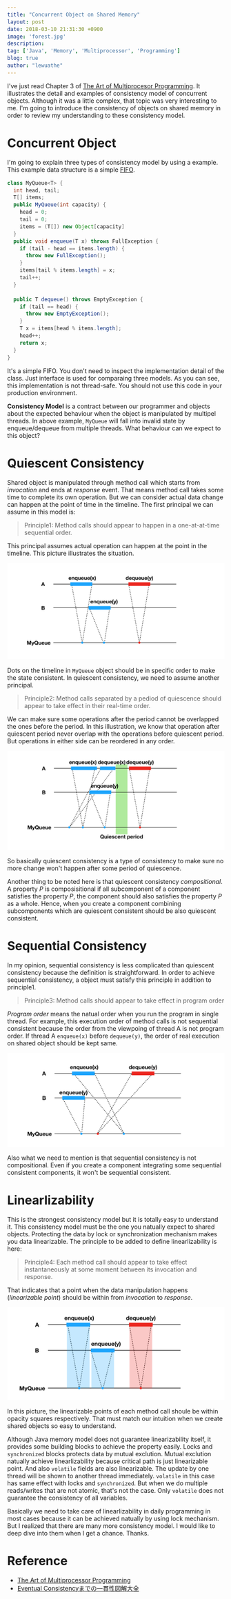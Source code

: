 ```yaml
---
title: "Concurrent Object on Shared Memory"
layout: post
date: 2018-03-10 21:31:30 +0900
image: 'forest.jpg'
description:
tag: ['Java', 'Memory', 'Multiprocessor', 'Programming']
blog: true
author: "lewuathe"
---
```


I've just read Chapter 3 of [The Art of Multiprocesor Programming](https://www.amazon.com/Art-Multiprocessor-Programming-Revised-Reprint/dp/0123973376). It illustrates the detail and examples of consistency model of concurrent objects. Although it was a little complex, that topic was very interesting to me. I'm going to introduce the consistency of objects on shared memory in order to review my understanding to these consistency model.

# Concurrent Object

I'm going to explain three types of consistency model by using a example.
This example data structure is a simple [FIFO](https://en.wikipedia.org/wiki/FIFO_(computing_and_electronics)).

```java
class MyQueue<T> {
  int head, tail;
  T[] items;
  public MyQueue(int capacity) {
    head = 0;
    tail = 0;
    items = (T[]) new Object[capacity]
  }
  public void enqueue(T x) throws FullException {
    if (tail - head == items.length) {
      throw new FullException();
    }
    items[tail % items.length] = x;
    tail++;
  }

  public T dequeue() throws EmptyException {
    if (tail == head) {
      throw new EmptyException();
    }
    T x = items[head % items.length];
    head++;
    return x;
  }
}
```

It's a simple FIFO. You don't need to inspect the implementation detail of the class. Just interface is used for comparaing three models. As you can see, this implementation is not thread-safe. You should not use this code in your production environment.

**Consistency Model** is a contract between our programmer and objects about the expected behaviour when the object is manipulated by multipel threads. In above example, `MyQueue` will fall into invalid state by enqueue/dequeue from multiple threads. What behaviour can we expect to this object? 

# Quiescent Consistency

Shared object is manipulated through method call which starts from *invocation* and ends at *response* event. That means method call takes some time to complete its own operation. But we can consider actual data change can happen at the point of time in the timeline. The first principal we can assume in this model is:

> Principle1: Method calls should appear to happen in a one-at-at-time sequential order. 

This principal assumes actual operation can happen at the point in the timeline. This picture illustrates the situation.

![one-at-a-time](images/posts/2018-03-10-concurrent-object-on-shared-memory/one-at-a-time.png)

Dots on the timeline in `MyQueue` object should be in specific order to make the state consistent. In quiescent consistency, we need to assume another principal. 

> Principle2: Method calls separated by a pediod of quiescence should appear to take effect in their real-time order. 

We can make sure some operations after the period cannot be overlapped the ones before the period. In this illustration, we know that operation after quiescent period never overlap with the operations before quiescent period. But operations in either side can be reordered in any order. 

![quiescent-period](images/posts/2018-03-10-concurrent-object-on-shared-memory/quiescent-period.png)

So basically quiescent consistency is a type of consistency to make sure no more change won't happen after some period of quiescence. 

Another thing to be noted here is that quiescent consistency *compositional*. A property *P* is composisitional if all subcomponent of a component satisfies the property *P*, the component should also satisfies the property *P* as a whole. Hence, when you create a component combining subcomponents which are quiescent consistent should be also quiescent consistent. 

# Sequential Consistency

In my opinion, sequential consistency is less complicated than quiescent consistency because the definition is straightforward. In order to achieve sequential consistency, a object must satisfy this principle in addition to principle1.

> Principle3: Method calls should appear to take effect in program order

*Program order* means the natual order when you run the program in single thread. For example, this execution order of method calls is not sequential consistent because the order from the viewpoing of thread A is not program order. If thread A `enqueue(x)` before `dequeue(y)`, the order of real execution on shared object should be kept same. 

![sequential-inconsistent](images/posts/2018-03-10-concurrent-object-on-shared-memory/sequential-inconsistent.png)

Also what we need to mention is that sequential consistency is not compositional. Even if you create a component integrating some sequential consistent components, it won't be sequential consistent. 

# Linearlizability

This is the strongest consistency model but it is totally easy to understand it. This consistency model must be the one you natually expect to shared objects. Protecting the data by lock or synchronization mechanism makes you data linearizable. The principle to be added to define linearlizability is here:

> Principle4: Each method call should appear to take effect instantaneously at some moment between its invocation and response. 

That indicates that a point when the data manipulation happens (*linearizable point*) should be within from *invocation* to *response*. 

![linearizable](images/posts/2018-03-10-concurrent-object-on-shared-memory/linearizable.png)

In this picture, the linearizable points of each method call shoule be within opacity squares respectively. That must match our intuition when we create shared objects so easy to understand. 

Although Java memory model does not guarantee linearizability itself, it provides some building blocks to achieve the property easily. Locks and `synchronized` blocks protects data by mutual exclution. Mutual exclution natually achieve linearlizability because critical path is just linearizable point. And also `volatile` fields are also linearizable. The update by one thread will be shown to another thread immediately. `volatile` in this case has same effect with locks and `synchronized`. But when we do multiple reads/writes that are not atomic, that's not the case. Only `volatile` does not guarantee the consistency of all variables.

Basically we need to take care of linearlizability in daily programming in most cases because it can be achieved natually by using lock mechanism. But I realized that there are many more consistency model. I would like to deep dive into them when I get a chance. Thanks.

# Reference

* [The Art of Multiprocessor Programming](https://www.amazon.com/Art-Multiprocessor-Programming-Revised-Reprint/dp/0123973376)
* [Eventual Consistencyまでの一貫性図解大全](https://qiita.com/kumagi/items/3867862c6be65328f89c)
